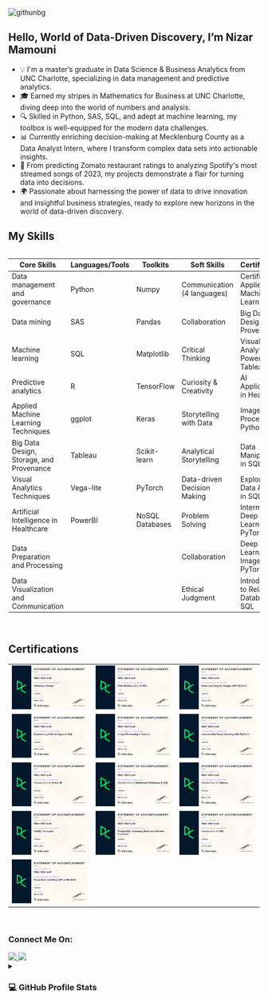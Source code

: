 ![githunbg](https://github.com/nmammouni/nmammouni/assets/125776167/509a53dd-97c9-4b44-81ec-57a8f6a1467d)
## Hello, World of Data-Driven Discovery, I’m Nizar Mamouni

- 💡 I'm a master’s graduate in Data Science & Business Analytics from UNC Charlotte, specializing in data management and predictive analytics.
- 🎓 Earned my stripes in Mathematics for Business at UNC Charlotte, diving deep into the world of numbers and analysis.
- 🔍 Skilled in Python, SAS, SQL, and adept at machine learning, my toolbox is well-equipped for the modern data challenges.
- 📊 Currently enriching decision-making at Mecklenburg County as a Data Analyst Intern, where I transform complex data sets into actionable insights.
- 🤖 From predicting Zomato restaurant ratings to analyzing Spotify's most streamed songs of 2023, my projects demonstrate a flair for turning data into decisions.
- 🌍 Passionate about harnessing the power of data to drive innovation and insightful business strategies, ready to explore new horizons in the world of data-driven discovery.
## My Skills


<div style="overflow-x: auto;">
  <table>
    <thead>
      <tr>
        <th>Core Skills</th>
        <th>Languages/Tools</th>
        <th>Toolkits</th>
        <th>Soft Skills</th>
        <th>Certifications</th>
      </tr>
    </thead>
    <tbody>
      <tr>
        <td>Data management and governance</td>
        <td>Python</td>
        <td>Numpy</td>
        <td>Communication (4 languages)</td>
        <td>Certified in Applied Machine Learning</td>
      </tr>
      <tr>
        <td>Data mining</td>
        <td>SAS</td>
        <td>Pandas</td>
        <td>Collaboration</td>
        <td>Big Data Design and Provenance</td>
      </tr>
      <tr>
        <td>Machine learning</td>
        <td>SQL</td>
        <td>Matplotlib</td>
        <td>Critical Thinking</td>
        <td>Visual Analytics with Power BI and Tableau</td>
      </tr>
      <tr>
        <td>Predictive analytics</td>
        <td>R</td>
        <td>TensorFlow</td>
        <td>Curiosity & Creativity</td>
        <td>AI Applications in Healthcare</td>
      </tr>
      <tr>
        <td>Applied Machine Learning Techniques</td>
        <td>ggplot</td>
        <td>Keras</td>
        <td>Storytelling with Data</td>
        <td>Image Processing in Python</td>
      </tr>
      <tr>
        <td>Big Data Design, Storage, and Provenance</td>
        <td>Tableau</td>
        <td>Scikit-learn</td>
        <td>Analytical Storytelling</td>
        <td>Data Manipulation in SQL</td>
      </tr>
      <tr>
        <td>Visual Analytics Techniques</td>
        <td>Vega-lite</td>
        <td>PyTorch</td>
        <td>Data-driven Decision Making</td>
        <td>Exploratory Data Analysis in SQL</td>
      </tr>
      <tr>
        <td>Artificial Intelligence in Healthcare</td>
        <td>PowerBI</td>
        <td>NoSQL Databases</td>
        <td>Problem Solving</td>
        <td>Intermediate Deep Learning with PyTorch</td>
      </tr>
      <tr>
        <td>Data Preparation and Processing</td>
        <td></td>
        <td></td>
        <td>Collaboration</td>
        <td>Deep Learning for Images with PyTorch</td>
      </tr>
      <tr>
        <td>Data Visualization and Communication</td>
        <td></td>
        <td></td>
        <td>Ethical Judgment</td>
        <td>Introduction to Relational Databases in SQL</td>
      </tr>
    </tbody>
  </table>
</div>
<br>

## Certifications
<table>
  <tr>
<td width="30%">
  <img src="certificate1.png" alt="convolutional Networks" />
  </td>
  
<td width="30%">
   <img src="certificate2.png" alt="Deep_learning" />
  </td>
  
<td  width="30%">
   <img src="certificate3.png" alt="AI For Every One" />
  </td>
  </tr>
  
  
  
  <tr>
<td width="30%">
  <img src="certificate4.png" alt="Python Micrsoft ceritification" />
  </td>
  
<td width="30%">
   <img src="certificate5.png" alt="introduction to tensorflow" />
  </td>
  
<td  width="30%">
   <img src="certificate6.png" alt="python Projects" />
  </td>
  </tr>
  
  
  
 <tr>
<td width="30%">
  <img src="certificate7.png" alt="3D Printing" />
  </td>
  
<td width="30%">
   <img src="certificate8.png" alt="flask" />
  </td>
  
<td  width="30%">
   <img src="certificate9.png" alt="Open Cv" />
  </td>
  </tr>

    
 <tr>
<td width="30%">
  <img src="certificate10.png" alt="3D Printing" />
  </td>
  
<td width="30%">
   <img src="certificate11.png" alt="flask" />
  </td>
  
<td  width="30%">
   <img src="certificate12.png" alt="Open Cv" />
  </td>
  </tr>
  
  
      
 <tr>
<td width="30%">
  <img src="certificate13.png" alt="3D Printing" />
  </td>
  

  </tr>
  
  
</table>
<br>
<h3>Connect Me On:</h3>
<div align="left" dir="auto"> 
<a href="mailto:nmamouni7@gmail.com">
  <img src="https://camo.githubusercontent.com/71a0f4bfcf1f2220e2b1c246ac2ee681c47ee914d1c1f0e27a0e6c9ac2e9f134/68747470733a2f2f696d672e736869656c64732e696f2f62616467652f476d61696c2d4431343833363f7374796c653d666f722d7468652d6261646765266c6f676f3d676d61696c266c6f676f436f6c6f723d7768697465" data-canonical-src="https://img.shields.io/badge/Gmail-D14836?style=for-the-badge&amp;logo=gmail&amp;logoColor=white" style="max-width: 100%;">
</a>
  <a href="https://www.linkedin.com/in/nmamouni/" rel="nofollow">
    <img src="https://camo.githubusercontent.com/591c02e8ff595d43e0b35b1b29aed639a7154b959cd8f8c854b9e176d885b094/68747470733a2f2f696d672e736869656c64732e696f2f62616467652f4c696e6b6564496e2d3030373742353f7374796c653d666f722d7468652d6261646765266c6f676f3d6c696e6b6564696e266c6f676f436f6c6f723d7768697465" data-canonical-src="https://img.shields.io/badge/LinkedIn-0077B5?style=for-the-badge&amp;logo=linkedin&amp;logoColor=white" style="max-width: 100%;">
  </a>

</div>
<details><summary><h3>💻 GitHub Profile Stats</h3></summary>

----
	
<p align="center">
    <a href="https://github.com/anuraghazra/github-readme-stats">
	    <img alt="7oSkaaa's Github Stats" src="https://github-readme-stats.vercel.app/api?username=nmammouni&show_icons=true&count_private=true&locale=en&theme=tokyonight&layout=compact" height="230px"/></a>
	  <img src="https://github-readme-stats.vercel.app/api/top-langs?username=nmammouni&langs_count=10&show_icons=true&locale=en&theme=tokyonight" alt="nmammouni" height="230px"/>
<br/>

  <b>Note:</b> Top languages is only a metric of the languages my public code consists of and doesn't reflect experience or skill level.
  </p>
</details>
